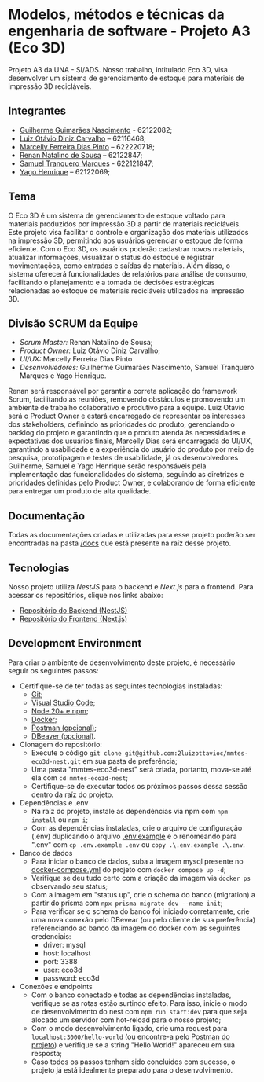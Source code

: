 # Modelos, métodos e técnicas da engenharia de software - Projeto A3 (Eco 3D)

Projeto A3 da UNA - SI/ADS. Nosso trabalho, intitulado Eco 3D, visa desenvolver um sistema de gerenciamento de estoque para materiais de impressão 3D recicláveis. 

## Integrantes
- [Guilherme Guimarães Nascimento](https://github.com/guilhermeguimaraesn) - 62122082;
- [Luiz Otávio Diniz Carvalho](https://github.com/luizottavioc) – 62116468;
- [Marcelly Ferreira Dias Pinto](https://github.com/marcellydias) – 622220718;
- [Renan Natalino de Sousa](https://github.com/Renansousa27) – 62122847;
- [Samuel Tranquero Marques](https://github.com/) - 622121847;
- [Yago Henrique](https://github.com/yagohpt11221) – 62122069;

## Tema
O Eco 3D é um sistema de gerenciamento de estoque voltado para materiais produzidos por impressão 3D a partir de materiais recicláveis. Este projeto visa facilitar o controle e organização dos materiais utilizados na impressão 3D, permitindo aos usuários gerenciar o estoque de forma eficiente. Com o Eco 3D, os usuários poderão cadastrar novos materiais, atualizar informações, visualizar o status do estoque e registrar movimentações, como entradas e saídas de materiais. Além disso, o sistema oferecerá funcionalidades de relatórios para análise de consumo, facilitando o planejamento e a tomada de decisões estratégicas relacionadas ao estoque de materiais recicláveis utilizados na impressão 3D.

## Divisão SCRUM da Equipe
- *Scrum Master:* Renan Natalino de Sousa;
- *Product Owner:* Luiz Otávio Diniz Carvalho;
- *UI/UX:* Marcelly Ferreira Dias Pinto
- *Desenvolvedores:* Guilherme Guimarães Nascimento, Samuel Tranquero Marques e Yago Henrique.  

Renan será responsável por garantir a correta aplicação do framework Scrum, facilitando as reuniões, removendo obstáculos e promovendo um ambiente de trabalho colaborativo e produtivo para a equipe. Luiz Otávio será o Product Owner e estará encarregado de representar os interesses dos stakeholders, definindo as prioridades do produto, gerenciando o backlog do projeto e garantindo que o produto atenda às necessidades e expectativas dos usuários finais, Marcelly Dias será encarregada do UI/UX, garantindo a usabilidade e a experiência do usuário do produto por meio de pesquisa, prototipagem e testes de usabilidade, já os desenvolvedores Guilherme, Samuel e Yago Henrique serão responsáveis pela implementação das funcionalidades do sistema, seguindo as diretrizes e prioridades definidas pelo Product Owner, e colaborando de forma eficiente para entregar um produto de alta qualidade.

## Documentação
Todas as documentações criadas e utilizadas para esse projeto poderão ser encontradas na pasta [/docs](./docs/) que está presente na raíz desse projeto.

## Tecnologias
Nosso projeto utiliza *NestJS* para o backend e *Next.js* para o frontend. Para acessar os repositórios, clique nos links abaixo:
- [Repositório do Backend (NestJS)](https://github.com/2luizottavioc/mmtes-eco3d-nest)
- [Repositório do Frontend (Next.js)](https://github.com/2luizottavioc/mmtes-eco3d-next)

## Development Environment
Para criar o ambiente de desenvolvimento deste projeto, é necessário seguir os seguintes passos:
- Certifique-se de ter todas as seguintes tecnologias instaladas:
    - [Git](https://git-scm.com/downloads);
    - [Visual Studio Code](https://code.visualstudio.com/download);
    - [Node 20+ e npm](https://nodejs.org/en/download);
    - [Docker](https://docs.docker.com/get-docker/);
    - [Postman (opcional)](https://www.postman.com/downloads/);
    - [DBeaver (opcional)](https://dbeaver.io/download/).
- Clonagem do repositório: 
    - Execute o código ```git clone git@github.com:2luizottavioc/mmtes-eco3d-nest.git``` em sua pasta de preferência;
    - Uma pasta "mmtes-eco3d-nest" será criada, portanto, mova-se até ela com ```cd mmtes-eco3d-nest```;
    - Certifique-se de executar todos os próximos passos dessa sessão dentro da raíz do projeto.
- Dependências e .env
    - Na raíz do projeto, instale as dependências via npm com ```npm install``` ou ```npm i```;
    - Com as dependências instaladas, crie o arquivo de configuração (.env) duplicando o arquivo [.env.example](./.env.example) e o renomeando para ".env" com ```cp .env.example .env``` ou ```copy .\.env.example .\.env```.
- Banco de dados
    - Para iniciar o banco de dados, suba a imagem mysql presente no [docker-compose.yml](./docker-compose.yml) do projeto com ```docker compose up -d```;
    - Verifique se deu tudo certo com a criação da imagem via ```docker ps``` observando seu status;
    - Com a imagem em "status up", crie o schema do banco (migration) a partir do prisma com ```npx prisma migrate dev --name init```;
    - Para verificar se o schema do banco foi iniciado corretamente, crie uma nova conexão pelo DBevear (ou pelo cliente de sua preferência) referenciando ao banco da imagem do docker com as seguintes credenciais:
        - driver: mysql
        - host: localhost
        - port: 3388
        - user: eco3d
        - password: eco3d
- Conexões e endpoints
    - Com o banco conectado e todas as dependências instaladas, verifique se as rotas estão surtindo efeito. Para isso, inicie o modo de desenvolvimento do nest com ```npm run start:dev``` para que seja alocado um servidor com hot-reload para o nosso projeto;
    - Com o modo desenvolvimento ligado, crie uma request para ```localhost:3000/hello-world``` (ou encontre-a pelo [Postman do projeto](https://www.postman.com/galactic-escape-194171/workspace/global/request/34484930-631be1ce-6ed6-450f-aef7-9483c209135b?action=share&creator=34484930&ctx=documentation)) e verifique se a string "Hello World!" apareceu em sua resposta;
    - Caso todos os passos tenham sido concluídos com sucesso, o projeto já está idealmente preparado para o desenvolvimento.

